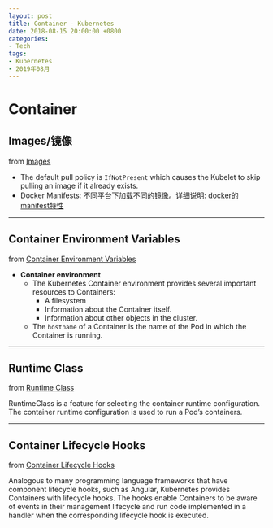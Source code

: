 ```yaml
---
layout: post
title: Container - Kubernetes
date: 2018-08-15 20:00:00 +0800
categories:
- Tech
tags:
- Kubernetes
- 2019年08月
---
```



# Container

## Images/镜像

from [Images](https://kubernetes.io/docs/concepts/containers/images/)

- The default pull policy is `IfNotPresent` which causes the Kubelet to skip pulling an image if it already exists.
- Docker Manifests: 不同平台下加载不同的镜像。详细说明: [docker的manifest特性](http://reborncodinglife.com/2019/05/24/docker-manifest-feature/)

----


## Container Environment Variables

from [Container Environment Variables](https://kubernetes.io/docs/concepts/containers/container-environment-variables/)

- **Container environment**
	- The Kubernetes Container environment provides several important resources to Containers:
		- A filesystem
		- Information about the Container itself.
		- Information about other objects in the cluster.
	- The `hostname` of a Container is the name of the Pod in which the Container is running.

----


## Runtime Class

from [Runtime Class](https://kubernetes.io/docs/concepts/containers/runtime-class/)

RuntimeClass is a feature for selecting the container runtime configuration. The container runtime configuration is used to run a Pod’s containers.

----	


## Container Lifecycle Hooks

from [Container Lifecycle Hooks](https://kubernetes.io/docs/concepts/containers/container-lifecycle-hooks/)

Analogous to many programming language frameworks that have component lifecycle hooks, such as Angular, Kubernetes provides Containers with lifecycle hooks. The hooks enable Containers to be aware of events in their management lifecycle and run code implemented in a handler when the corresponding lifecycle hook is executed.
